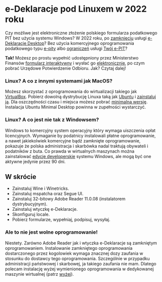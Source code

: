 # e-Deklaracje pod Linuxem w 2022 roku

Czy możliwe jest elektroniczne złożenie polskiego formularza podatkowego PIT bez użycia systemu Windows? W 2022 roku, po [zamknięciu](https://www.gov.pl/web/finanse/aplikacja-e-deklaracje-desktop-dostepna-tylko-do-konca-2021-roku) usługi [e-Deklaracje Desktop](https://www.podatki.gov.pl/e-deklaracje/aplikacja-e-deklaracje-desktop/)? Bez użycia komercyjnego oprogramowania podatkowego typu [e-pity](https://www.e-pity.pl/pobierz-darmowy-program-linux/) albo [ograniczeń](https://www.podatki.gov.pl/pit/twoj-e-pit/pytania-i-odpowiedzi/) usługi [Twój e-PIT](https://www.podatki.gov.pl/pit/twoj-e-pit/)?

**Tak!** Możesz po prostu wypełnić udostępniony przez Ministerstwo Finansów [formularz interaktywny](https://www.podatki.gov.pl/pit/e-deklaracje-pit/) i wysłać go [elektronicznie](https://www.podatki.gov.pl/e-deklaracje/wtyczka-do-podpisywania-i-przesylania-danych-xml-z-interaktywnych-formularzy-pdf/), po czym pobrać Urzędowe Potwierdzenie Odbioru. Jak? Czytaj dalej!

### Linux? A co z innymi systemami jak MacOS?

Możesz skorzystać z oprogramowania do wirtualizacji takiego jak [VirtualBox](https://www.virtualbox.org/). Pobierz dowolną dystrybucję Linuxa taką jak [Ubuntu](https://ubuntu.com/download/desktop) i [zainstaluj ją](https://www.download.net.pl/jak-zainstalowac-linuxa-na-virtualbox-dowolna-dystrybucja/n/15416/). Dla oszczędności czasu i miejsca możesz pobrać [minimalną wersję](http://archive.ubuntu.com/ubuntu/dists/focal/main/installer-amd64/current/legacy-images/netboot/mini.iso). Instalacja Ubuntu Minimal Desktop powinna w zupełności wystarczyć.

### Linux? A co jest nie tak z Windowsem?

Windows to komercyjny system operacyjny który wymaga uiszczenia opłat licencyjnych. Wymaganie by podatnicy instalowali płatne oprogramowanie, a nawet jakiekolwiek komercyjne bądź zamknięte oprogramowanie, pokazuje że polska administracja i skarbówka nadal traktują obywateli i podatników z buta. Co prawda w wirtualnych maszynach można zainstalować [edycje developerskie](https://developer.microsoft.com/en-us/microsoft-edge/tools/vms/) systemu Windows, ale mogą być one aktywne jedynie przez 90 dni.

## W skrócie

* Zainstaluj Wine i Winetricks.
* Zainstaluj mspatcha oraz Segue UI.
* Zainstaluj 32-bitowy Adobe Reader 11.0.08 (instalatorem dystrybucyjnym).
* Zainstaluj wtyczkę e-Deklaracje.
* Skonfiguruj locale.
* Pobierz formularze, wypełniaj, podpisuj, wysyłaj.

### Ale to nie jest wolne oprogramowanie!

Niestety. Zarówno Adobe Reader jak i wtyczka e-Deklaracje są zamkniętym oprogramowaniem. Instalowanie zamkniętego oprogramowania dostarczonego przez kogolowiek wymaga znacznej dozy zaufania w stosunku do dostawcy tego oprogramowania. Szczególnie w przypadku administracji państwowej i skarbowej, ja takiego zaufania nie mam. Dlatego polecam instalację wyżej wymienionego oprogramowania w dedykowanej maszynie wirtualnej (patrz [wyżej](#linux-a-co-z-innymi-systemami-jak-macos)).
